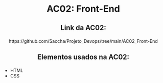 # <p align = "center"><b> AC02: Front-End </b></p>

##  <p align = "center"> Link da AC02:  </p>
<p align = "center"> https://github.com/Saccha/Projeto_Devops/tree/main/AC02_Front-End </p>

## <p align = "center"> Elementos usados na AC02: </p>

- HTML
- CSS
